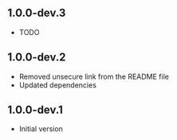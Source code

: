 ## 1.0.0-dev.3

- TODO

## 1.0.0-dev.2

- Removed unsecure link from the README file
- Updated dependencies

## 1.0.0-dev.1

- Initial version
